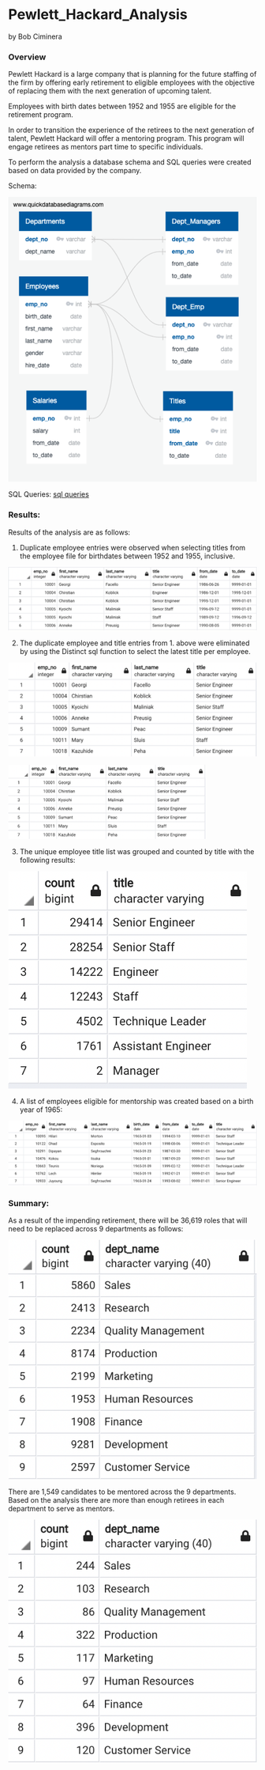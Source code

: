 
# Pewlett_Hackard_Analysis
by Bob Ciminera




### Overview

Pewlett Hackard is a large company that is planning for the future staffing of the firm by offering early retirement to eligible employees with the objective of replacing them with the next generation of upcoming talent.  

Employees with birth dates between 1952 and 1955 are eligible for the retirement program.  

In order to transition the experience of the retirees to the next generation of talent, Pewlett Hackard will offer a mentoring program.  This program will engage retirees as mentors part time to specific individuals.

To perform the analysis a database schema and SQL queries were created based on data provided by the company.

Schema:

![GitHubLogo](https://github.com/rciminera/Pewlett_Hackard_Analysis/blob/main/Schema/EmployeeDB.png)

SQL Queries: [sql queries](https://github.com/rciminera/Pewlett_Hackard_Analysis/blob/main/Queries/queries.sql)




### Results: 

Results of the analysis are as follows:


1. Duplicate employee entries were observed when selecting titles from the employee file for birthdates between 1952 and 1955, inclusive.

  ![GitHubLogo](https://github.com/rciminera/Pewlett_Hackard_Analysis/blob/main/Screenshots/retirement_titles.png)
  
2. The duplicate employee and title entries from 1. above were eliminated by using the Distinct sql function to select the latest title per employee.

  ![GitHubLogo](https://github.com/rciminera/Pewlett_Hackard_Analysis/blob/main/Screenshots/unique_titles.png)

<img src="https://github.com/rciminera/Pewlett_Hackard_Analysis/blob/main/Screenshots/unique_titles.png" width = "400" >



3. The unique employee title list was grouped and counted by title with the following results:

  ![GitHubLogo](https://github.com/rciminera/Pewlett_Hackard_Analysis/blob/main/Screenshots/retiring_titles.png)

4. A list of employees eligible for mentorship was created based on a birth year of 1965:

  ![GitHubLogo](https://github.com/rciminera/Pewlett_Hackard_Analysis/blob/main/Screenshots/mentorship_eligibility.png)


### Summary: 

As a result of the impending retirement, there will be 36,619 roles that will need to be replaced across 9 departments as follows:

 ![GitHubLogo](https://github.com/rciminera/Pewlett_Hackard_Analysis/blob/main/Screenshots/retirees_by_dept.png)


There are 1,549 candidates to be mentored across the 9 departments.  Based on the analysis there are more than enough retirees in each department to serve as mentors.

 ![GitHubLogo](https://github.com/rciminera/Pewlett_Hackard_Analysis/blob/main/Screenshots/mentees_by_dept.png)

